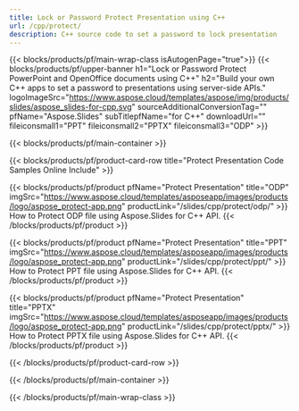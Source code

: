 ```yaml
---
title: Lock or Password Protect Presentation using C++ 
url: /cpp/protect/
description: C++ source code to set a password to lock presentation
---
```


{{< blocks/products/pf/main-wrap-class isAutogenPage="true">}}
{{< blocks/products/pf/upper-banner h1="Lock or Password Protect PowerPoint and OpenOffice documents using C++" h2="Build your own C++ apps to set a password to presentations using server-side APIs." logoImageSrc="https://www.aspose.cloud/templates/aspose/img/products/slides/aspose_slides-for-cpp.svg" sourceAdditionalConversionTag="" pfName="Aspose.Slides" subTitlepfName="for C++" downloadUrl="" fileiconsmall1="PPT" fileiconsmall2="PPTX" fileiconsmall3="ODP" >}}

{{< blocks/products/pf/main-container >}}

{{< blocks/products/pf/product-card-row title="Protect Presentation Code Samples Online Include" >}}

{{< blocks/products/pf/product pfName="Protect Presentation" title="ODP" imgSrc="https://www.aspose.cloud/templates/asposeapp/images/products/logo/aspose_protect-app.png" productLink="/slides/cpp/protect/odp/" >}}
How to Protect ODP file using Aspose.Slides for C++ API.
{{< /blocks/products/pf/product >}}

{{< blocks/products/pf/product pfName="Protect Presentation" title="PPT" imgSrc="https://www.aspose.cloud/templates/asposeapp/images/products/logo/aspose_protect-app.png" productLink="/slides/cpp/protect/ppt/" >}}
How to Protect PPT file using Aspose.Slides for C++ API.
{{< /blocks/products/pf/product >}}

{{< blocks/products/pf/product pfName="Protect Presentation" title="PPTX" imgSrc="https://www.aspose.cloud/templates/asposeapp/images/products/logo/aspose_protect-app.png" productLink="/slides/cpp/protect/pptx/" >}}
How to Protect PPTX file using Aspose.Slides for C++ API.
{{< /blocks/products/pf/product >}}



{{< /blocks/products/pf/product-card-row >}}

{{< /blocks/products/pf/main-container >}}
    
{{< /blocks/products/pf/main-wrap-class >}}